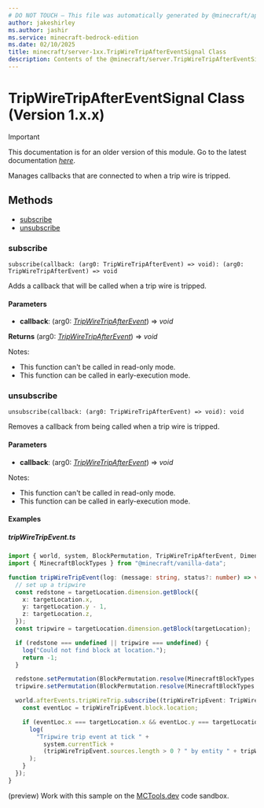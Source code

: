 ```yaml
---
# DO NOT TOUCH — This file was automatically generated by @minecraft/api-docs-generator, to report problems file an issue at https://github.com/Mojang/minecraft-scripting-libraries
author: jakeshirley
ms.author: jashir
ms.service: minecraft-bedrock-edition
ms.date: 02/10/2025
title: minecraft/server-1xx.TripWireTripAfterEventSignal Class
description: Contents of the @minecraft/server.TripWireTripAfterEventSignal class (Version 1.x.x).
---
```

# TripWireTripAfterEventSignal Class (Version 1.x.x)

> [!IMPORTANT]
> This documentation is for an older version of this module. Go to the latest documentation [*here*](../../../scriptapi/minecraft/server/TripWireTripAfterEventSignal.md).

Manages callbacks that are connected to when a trip wire is tripped.

## Methods
- [subscribe](#subscribe)
- [unsubscribe](#unsubscribe)

### **subscribe**
`
subscribe(callback: (arg0: TripWireTripAfterEvent) => void): (arg0: TripWireTripAfterEvent) => void
`

Adds a callback that will be called when a trip wire is tripped.

#### **Parameters**
- **callback**: (arg0: [*TripWireTripAfterEvent*](TripWireTripAfterEvent.md)) => *void*

**Returns** (arg0: [*TripWireTripAfterEvent*](TripWireTripAfterEvent.md)) => *void*
  
Notes:
- This function can't be called in read-only mode.
- This function can be called in early-execution mode.

### **unsubscribe**
`
unsubscribe(callback: (arg0: TripWireTripAfterEvent) => void): void
`

Removes a callback from being called when a trip wire is tripped.

#### **Parameters**
- **callback**: (arg0: [*TripWireTripAfterEvent*](TripWireTripAfterEvent.md)) => *void*
  
Notes:
- This function can't be called in read-only mode.
- This function can be called in early-execution mode.

#### Examples

##### ***tripWireTripEvent.ts***

```typescript
import { world, system, BlockPermutation, TripWireTripAfterEvent, DimensionLocation } from "@minecraft/server";
import { MinecraftBlockTypes } from "@minecraft/vanilla-data";

function tripWireTripEvent(log: (message: string, status?: number) => void, targetLocation: DimensionLocation) {
  // set up a tripwire
  const redstone = targetLocation.dimension.getBlock({
    x: targetLocation.x,
    y: targetLocation.y - 1,
    z: targetLocation.z,
  });
  const tripwire = targetLocation.dimension.getBlock(targetLocation);

  if (redstone === undefined || tripwire === undefined) {
    log("Could not find block at location.");
    return -1;
  }

  redstone.setPermutation(BlockPermutation.resolve(MinecraftBlockTypes.RedstoneBlock));
  tripwire.setPermutation(BlockPermutation.resolve(MinecraftBlockTypes.TripWire));

  world.afterEvents.tripWireTrip.subscribe((tripWireTripEvent: TripWireTripAfterEvent) => {
    const eventLoc = tripWireTripEvent.block.location;

    if (eventLoc.x === targetLocation.x && eventLoc.y === targetLocation.y && eventLoc.z === targetLocation.z) {
      log(
        "Tripwire trip event at tick " +
          system.currentTick +
          (tripWireTripEvent.sources.length > 0 ? " by entity " + tripWireTripEvent.sources[0].id : "")
      );
    }
  });
}
```

(preview) Work with this sample on the [MCTools.dev](https://mctools.dev/?open=gp/tripWireTripEvent.ts) code sandbox.
